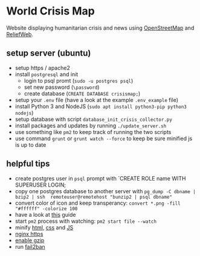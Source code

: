 # World Crisis Map

Website displaying humanitarian crisis and news using [OpenStreetMap](https://openstreetmap.org) and [ReliefWeb](https://reliefweb.int).

## setup server (ubuntu)

- setup https / apache2
- install `postgresql` and init
    - login to psql promt (`sudo -u postgres psql`)
    - set new password (`\password`)
    - create database (`CREATE DATABASE crisismap;`)
- setup your `.env` file (have a look at the example `.env_example` file)
- install Python 3 and NodeJS (`sudo apt install python3-pip python3 nodejs`)
- setup database with script `database_init_crisis_collector.py`
- install packages and updates by running `./update_server.sh`
- use something like `pm2` to keep track of running the two scripts
- use command `grunt` or `grunt watch --force` to keep be sure minified js is up to date

## helpful tips

- create postgres user in `psql` prompt with `CREATE ROLE name WITH SUPERUSER LOGIN;
- copy one postgres database to another server with `pg_dump -C dbname | bzip2 | ssh  remoteuser@remotehost "bunzip2 | psql dbname"`
- convert color of icon and keep transperancy: `convert *.png -fill "#ffffff" -colorize 100`
- have a look at [this](https://www.digitalocean.com/community/tutorials/how-to-set-up-a-node-js-application-for-production-on-ubuntu-16-04) guide
- start `pm2` process with watching: `pm2 start file --watch`
- minify [html](https://github.com/kangax/html-minifier), [css](https://github.com/cssnano/cssnano) and [JS](https://github.com/mishoo/UglifyJS)
- [nginx https](https://certbot.eff.org/)
- [enable gzip](https://ubiq.co/tech-blog/how-to-enable-nginx-gzip-compression/)
- run [fail2ban](https://github.com/fail2ban/fail2ban)
